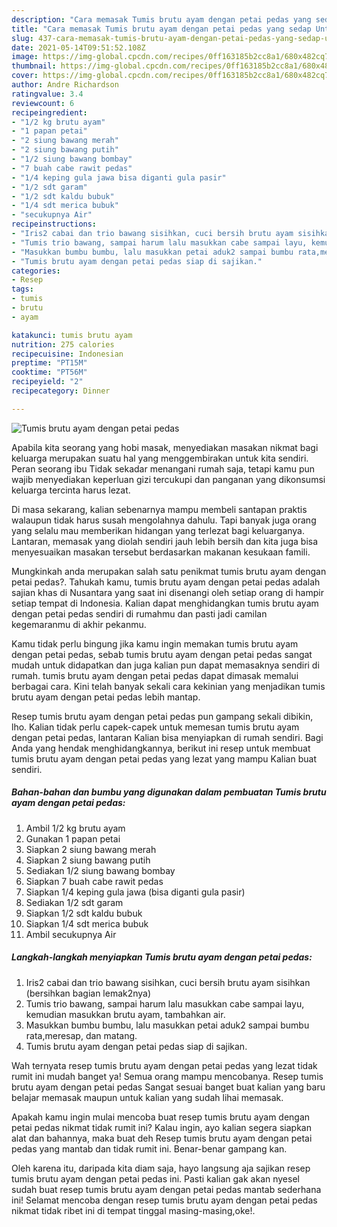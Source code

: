 ```yaml
---
description: "Cara memasak Tumis brutu ayam dengan petai pedas yang sedap Untuk Jualan"
title: "Cara memasak Tumis brutu ayam dengan petai pedas yang sedap Untuk Jualan"
slug: 437-cara-memasak-tumis-brutu-ayam-dengan-petai-pedas-yang-sedap-untuk-jualan
date: 2021-05-14T09:51:52.108Z
image: https://img-global.cpcdn.com/recipes/0ff163185b2cc8a1/680x482cq70/tumis-brutu-ayam-dengan-petai-pedas-foto-resep-utama.jpg
thumbnail: https://img-global.cpcdn.com/recipes/0ff163185b2cc8a1/680x482cq70/tumis-brutu-ayam-dengan-petai-pedas-foto-resep-utama.jpg
cover: https://img-global.cpcdn.com/recipes/0ff163185b2cc8a1/680x482cq70/tumis-brutu-ayam-dengan-petai-pedas-foto-resep-utama.jpg
author: Andre Richardson
ratingvalue: 3.4
reviewcount: 6
recipeingredient:
- "1/2 kg brutu ayam"
- "1 papan petai"
- "2 siung bawang merah"
- "2 siung bawang putih"
- "1/2 siung bawang bombay"
- "7 buah cabe rawit pedas"
- "1/4 keping gula jawa bisa diganti gula pasir"
- "1/2 sdt garam"
- "1/2 sdt kaldu bubuk"
- "1/4 sdt merica bubuk"
- "secukupnya Air"
recipeinstructions:
- "Iris2 cabai dan trio bawang sisihkan, cuci bersih brutu ayam sisihkan (bersihkan bagian lemak2nya)"
- "Tumis trio bawang, sampai harum lalu masukkan cabe sampai layu, kemudian masukkan brutu ayam, tambahkan air."
- "Masukkan bumbu bumbu, lalu masukkan petai aduk2 sampai bumbu rata,meresap, dan matang."
- "Tumis brutu ayam dengan petai pedas siap di sajikan."
categories:
- Resep
tags:
- tumis
- brutu
- ayam

katakunci: tumis brutu ayam 
nutrition: 275 calories
recipecuisine: Indonesian
preptime: "PT15M"
cooktime: "PT56M"
recipeyield: "2"
recipecategory: Dinner

---
```



![Tumis brutu ayam dengan petai pedas](https://img-global.cpcdn.com/recipes/0ff163185b2cc8a1/680x482cq70/tumis-brutu-ayam-dengan-petai-pedas-foto-resep-utama.jpg)

Apabila kita seorang yang hobi masak, menyediakan masakan nikmat bagi keluarga merupakan suatu hal yang menggembirakan untuk kita sendiri. Peran seorang ibu Tidak sekadar menangani rumah saja, tetapi kamu pun wajib menyediakan keperluan gizi tercukupi dan panganan yang dikonsumsi keluarga tercinta harus lezat.

Di masa  sekarang, kalian sebenarnya mampu membeli santapan praktis walaupun tidak harus susah mengolahnya dahulu. Tapi banyak juga orang yang selalu mau memberikan hidangan yang terlezat bagi keluarganya. Lantaran, memasak yang diolah sendiri jauh lebih bersih dan kita juga bisa menyesuaikan masakan tersebut berdasarkan makanan kesukaan famili. 



Mungkinkah anda merupakan salah satu penikmat tumis brutu ayam dengan petai pedas?. Tahukah kamu, tumis brutu ayam dengan petai pedas adalah sajian khas di Nusantara yang saat ini disenangi oleh setiap orang di hampir setiap tempat di Indonesia. Kalian dapat menghidangkan tumis brutu ayam dengan petai pedas sendiri di rumahmu dan pasti jadi camilan kegemaranmu di akhir pekanmu.

Kamu tidak perlu bingung jika kamu ingin memakan tumis brutu ayam dengan petai pedas, sebab tumis brutu ayam dengan petai pedas sangat mudah untuk didapatkan dan juga kalian pun dapat memasaknya sendiri di rumah. tumis brutu ayam dengan petai pedas dapat dimasak memalui berbagai cara. Kini telah banyak sekali cara kekinian yang menjadikan tumis brutu ayam dengan petai pedas lebih mantap.

Resep tumis brutu ayam dengan petai pedas pun gampang sekali dibikin, lho. Kalian tidak perlu capek-capek untuk memesan tumis brutu ayam dengan petai pedas, lantaran Kalian bisa menyiapkan di rumah sendiri. Bagi Anda yang hendak menghidangkannya, berikut ini resep untuk membuat tumis brutu ayam dengan petai pedas yang lezat yang mampu Kalian buat sendiri.

<!--inarticleads1-->

##### Bahan-bahan dan bumbu yang digunakan dalam pembuatan Tumis brutu ayam dengan petai pedas:

1. Ambil 1/2 kg brutu ayam
1. Gunakan 1 papan petai
1. Siapkan 2 siung bawang merah
1. Siapkan 2 siung bawang putih
1. Sediakan 1/2 siung bawang bombay
1. Siapkan 7 buah cabe rawit pedas
1. Siapkan 1/4 keping gula jawa (bisa diganti gula pasir)
1. Sediakan 1/2 sdt garam
1. Siapkan 1/2 sdt kaldu bubuk
1. Siapkan 1/4 sdt merica bubuk
1. Ambil secukupnya Air




<!--inarticleads2-->

##### Langkah-langkah menyiapkan Tumis brutu ayam dengan petai pedas:

1. Iris2 cabai dan trio bawang sisihkan, cuci bersih brutu ayam sisihkan (bersihkan bagian lemak2nya)
1. Tumis trio bawang, sampai harum lalu masukkan cabe sampai layu, kemudian masukkan brutu ayam, tambahkan air.
1. Masukkan bumbu bumbu, lalu masukkan petai aduk2 sampai bumbu rata,meresap, dan matang.
1. Tumis brutu ayam dengan petai pedas siap di sajikan.




Wah ternyata resep tumis brutu ayam dengan petai pedas yang lezat tidak rumit ini mudah banget ya! Semua orang mampu mencobanya. Resep tumis brutu ayam dengan petai pedas Sangat sesuai banget buat kalian yang baru belajar memasak maupun untuk kalian yang sudah lihai memasak.

Apakah kamu ingin mulai mencoba buat resep tumis brutu ayam dengan petai pedas nikmat tidak rumit ini? Kalau ingin, ayo kalian segera siapkan alat dan bahannya, maka buat deh Resep tumis brutu ayam dengan petai pedas yang mantab dan tidak rumit ini. Benar-benar gampang kan. 

Oleh karena itu, daripada kita diam saja, hayo langsung aja sajikan resep tumis brutu ayam dengan petai pedas ini. Pasti kalian gak akan nyesel sudah buat resep tumis brutu ayam dengan petai pedas mantab sederhana ini! Selamat mencoba dengan resep tumis brutu ayam dengan petai pedas nikmat tidak ribet ini di tempat tinggal masing-masing,oke!.

